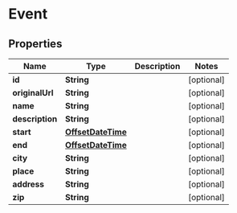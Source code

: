 
# Event

## Properties
Name | Type | Description | Notes
------------ | ------------- | ------------- | -------------
**id** | **String** |  |  [optional]
**originalUrl** | **String** |  |  [optional]
**name** | **String** |  |  [optional]
**description** | **String** |  |  [optional]
**start** | [**OffsetDateTime**](OffsetDateTime.md) |  |  [optional]
**end** | [**OffsetDateTime**](OffsetDateTime.md) |  |  [optional]
**city** | **String** |  |  [optional]
**place** | **String** |  |  [optional]
**address** | **String** |  |  [optional]
**zip** | **String** |  |  [optional]



